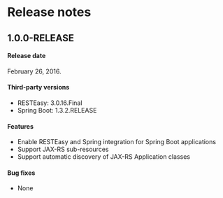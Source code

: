 # Release notes

## 1.0.0-RELEASE

#### Release date
February 26, 2016.

#### Third-party versions
- RESTEasy: 3.0.16.Final
- Spring Boot: 1.3.2.RELEASE

#### Features
- Enable RESTEasy and Spring integration for Spring Boot applications
- Support JAX-RS sub-resources
- Support automatic discovery of JAX-RS Application classes

#### Bug fixes
- None